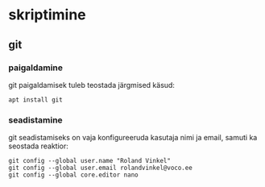 # skriptimine
## git
### paigaldamine 
git paigaldamisek tuleb teostada järgmised käsud:
```
apt install git
```
### seadistamine
git seadistamiseks on vaja konfigureeruda kasutaja nimi ja email, samuti ka seostada reaktior:
```
git config --global user.name "Roland Vinkel"
git config --global user.email rolandvinkel@voco.ee
git config --global core.editor nano
```
